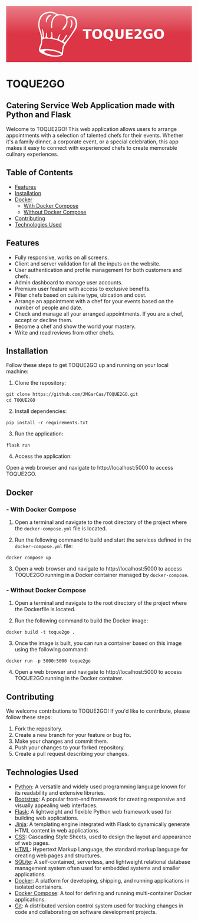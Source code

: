 <div align="center">
  <img src="./static/banner.png" style="align:center">
</div>

# TOQUE2GO

## Catering Service Web Application made with Python and Flask

Welcome to TOQUE2GO! This web application allows users to arrange appointments with a selection of talented chefs for their events. Whether it's a family dinner, a corporate event, or a special celebration, this app makes it easy to connect with experienced chefs to create memorable culinary experiences.

## Table of Contents

- [Features](#features)
- [Installation](#installation)
- [Docker](#docker)
  - [With Docker Compose](#docker)
  - [Without Docker Compose](#docker)
- [Contributing](#contributing)
- [Technologies Used](#technologies-used)

## Features

- Fully responsive, works on all screens.
- Client and server validation for all the inputs on the website.
- User authentication and profile management for both customers and chefs.
- Admin dashboard to manage user accounts.
- Premium user feature with access to exclusive benefits.
- Filter chefs based on cuisine type, ubication and cost.
- Arrange an appointment with a chef for your events based on the number of people and date.
- Check and manage all your arranged appointments. If you are a chef, accept or decline them.
- Become a chef and show the world your mastery.
- Write and read reviews from other chefs.

## Installation

Follow these steps to get TOQUE2GO up and running on your local machine:

1. Clone the repository:
```
git clone https://github.com/JMGarCas/TOQUE2GO.git
cd TOQUE2GO
```

2. Install dependencies:
```
pip install -r requirements.txt
```

3. Run the application:
```
flask run
```

4. Access the application:
   
Open a web browser and navigate to http://localhost:5000 to access TOQUE2GO.

## Docker

### - With Docker Compose

1. Open a terminal and navigate to the root directory of the project where the `docker-compose.yml` file is located.

2. Run the following command to build and start the services defined in the `docker-compose.yml` file:
````
docker compose up
````

3. Open a web browser and navigate to http://localhost:5000 to access TOQUE2GO running in a Docker container managed by `docker-compose`.

### - Without Docker Compose

1. Open a terminal and navigate to the root directory of the project where the Dockerfile is located.
   
2. Run the following command to build the Docker image:
```
docker build -t toque2go .
```

3. Once the image is built, you can run a container based on this image using the following command:
```
docker run -p 5000:5000 toque2go
```

4. Open a web browser and navigate to http://localhost:5000 to access TOQUE2GO running in the Docker container.
   
## Contributing

We welcome contributions to TOQUE2GO! If you'd like to contribute, please follow these steps:

1. Fork the repository.
2. Create a new branch for your feature or bug fix.
3. Make your changes and commit them.
4. Push your changes to your forked repository.
5. Create a pull request describing your changes.

## Technologies Used

- [Python](https://www.python.org/): A versatile and widely used programming language known for its readability and extensive libraries.
- [Bootstrap](https://getbootstrap.com/): A popular front-end framework for creating responsive and visually appealing web interfaces.
- [Flask](https://flask.palletsprojects.com/en/2.3.x/): A lightweight and flexible Python web framework used for building web applications.
- [Jinja](https://jinja.palletsprojects.com/en/3.1.x/): A templating engine integrated with Flask to dynamically generate HTML content in web applications.
- [CSS](https://developer.mozilla.org/es/docs/Web/CSS): Cascading Style Sheets, used to design the layout and appearance of web pages.
- [HTML](https://developer.mozilla.org/es/docs/Web/HTML): Hypertext Markup Language, the standard markup language for creating web pages and structures.
- [SQLite](https://www.sqlite.org/index.html): A self-contained, serverless, and lightweight relational database management system often used for embedded systems and smaller applications.
- [Docker](https://www.docker.com/): A platform for developing, shipping, and running applications in isolated containers.
- [Docker Compose](https://docs.docker.com/compose/): A tool for defining and running multi-container Docker applications.
- [Git](https://git-scm.com/): A distributed version control system used for tracking changes in code and collaborating on software development projects.
